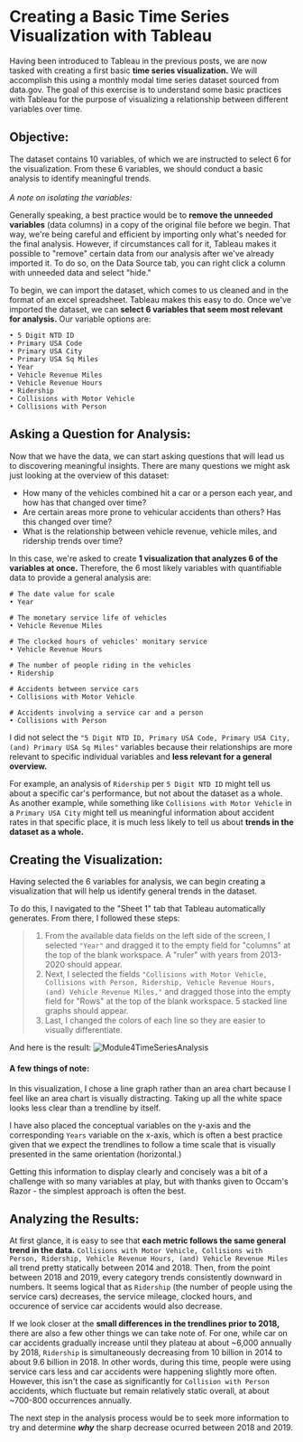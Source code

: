 # Creating a Basic Time Series Visualization with Tableau

Having been introduced to Tableau in the previous posts, we are now tasked with creating a first basic **time series visualization.** We will accomplish this using a monthly modal time series dataset sourced from data.gov. The goal of this exercise is to understand some basic practices with Tableau for the purpose of visualizing a relationship between different variables over time.

## Objective:
The dataset contains 10 variables, of which we are instructed to select 6 for the visualization. From these 6 variables, we should conduct a basic analysis to identify meaningful trends.
<br ><br />
*A note on isolating the variables:*

Generally speaking, a best practice would be to **remove the unneeded variables** (data columns) in a copy of the original file before we begin. That way, we're being careful and efficient by importing only what's needed for the final analysis. However, if circumstances call for it, Tableau makes it possible to "remove" certain data from our analysis after we've already imported it. To do so, on the Data Source tab, you can right click a column with unneeded data and select "hide."

To begin, we can import the dataset, which comes to us cleaned and in the format of an excel spreadsheet. Tableau makes this easy to do. Once we've imported the dataset, we can **select 6 variables that seem most relevant for analysis.** Our variable options are:

```
• 5 Digit NTD ID
• Primary USA Code
• Primary USA City
• Primary USA Sq Miles
• Year
• Vehicle Revenue Miles
• Vehicle Revenue Hours
• Ridership
• Collisions with Motor Vehicle
• Collisions with Person
```

## Asking a Question for Analysis:

Now that we have the data, we can start asking questions that will lead us to discovering meaningful insights. There are many questions we might ask just looking at the overview of this dataset:

- How many of the vehicles combined hit a car or a person each year, and how has that changed over time?
- Are certain areas more prone to vehicular accidents than others? Has this changed over time?
- What is the relationship between vehicle revenue, vehicle miles, and ridership trends over time?

In this case, we're asked to create **1 visualization that analyzes 6 of the variables at once.** Therefore, the 6 most likely variables with quantifiable data to provide a general analysis are:
```
# The date value for scale
• Year

# The monetary service life of vehicles
• Vehicle Revenue Miles

# The clocked hours of vehicles' monitary service
• Vehicle Revenue Hours

# The number of people riding in the vehicles
• Ridership

# Accidents between service cars
• Collisions with Motor Vehicle

# Accidents involving a service car and a person
• Collisions with Person
```

I did not select the `"5 Digit NTD ID, Primary USA Code, Primary USA City, (and) Primary USA Sq Miles"` variables because their relationships are more relevant to specific individual variables and **less relevant for a general overview.**

For example, an analysis of `Ridership` per `5 Digit NTD ID` might tell us about a specific car's performance, but not about the dataset as a whole. As another example, while something like `Collisions with Motor Vehicle` in a `Primary USA City` might tell us meaningful information about accident rates in that specific place, it is much less likely to tell us about **trends in the dataset as a whole.**

## Creating the Visualization:
Having selected the 6 variables for analysis, we can begin creating a visualization that will help us identify general trends in the dataset.

To do this, I navigated to the "Sheet 1" tab that Tableau automatically generates. From there, I followed these steps:
> 1. From the available data fields on the left side of the screen, I selected `"Year"` and dragged it to the empty field for "columns" at the top of the blank workspace. A "ruler" with years from 2013-2020 should appear.
> 2. Next, I selected the fields `"Collisions with Motor Vehicle, Collisions with Person, Ridership, Vehicle Revenue Hours, (and) Vehicle Revenue Miles,"` and dragged those into the empty field for "Rows" at the top of the blank workspace. 5 stacked line graphs should appear.
> 3. Last, I changed the colors of each line so they are easier to visually differentiate.

And here is the result:
![Module4TimeSeriesAnalysis](https://github.com/user-attachments/assets/6bffc391-a18f-484e-9f99-3eba6f38fbd9)

#### A few things of note:
In this visualization, I chose a line graph rather than an area chart because I feel like an area chart is visually distracting. Taking up all the white space looks less clear than a trendline by itself.

I have also placed the conceptual variables on the y-axis and the corresponding `Years` variable on the x-axis, which is often a best practice given that we expect the trendlines to follow a time scale that is visually presented in the same orientation (horizontal.)

Getting this information to display clearly and concisely was a bit of a challenge with so many variables at play, but with thanks given to Occam's Razor - the simplest approach is often the best.

## Analyzing the Results:
At first glance, it is easy to see that **each metric follows the same general trend in the data.** `Collisions with Motor Vehicle, Collisions with Person, Ridership, Vehicle Revenue Hours, (and) Vehicle Revenue Miles` all trend pretty statically between 2014 and 2018. Then, from the point between 2018 and 2019, every category trends consistently downward in numbers. It seems logical that as `Ridership` (the number of people using the service cars) decreases, the service mileage, clocked hours, and occurence of service car accidents would also decrease. 

If we look closer at the **small differences in the trendlines prior to 2018,** there are also a few other things we can take note of. For one, while car on car accidents gradually increase until they plateau at about ~6,000 annually by 2018, `Ridership` is simultaneously decreasing from 10 billion in 2014 to about 9.6 billion in 2018. In other words, during this time, people were using service cars less and car accidents were happening slightly more often. However, this isn't the case as significantly for `Collision with Person` accidents, which fluctuate but remain relatively static overall, at about ~700-800 occurrences annually.

The next step in the analysis process would be to seek more information to try and determine ***why*** the sharp decrease ocurred between 2018 and 2019.
